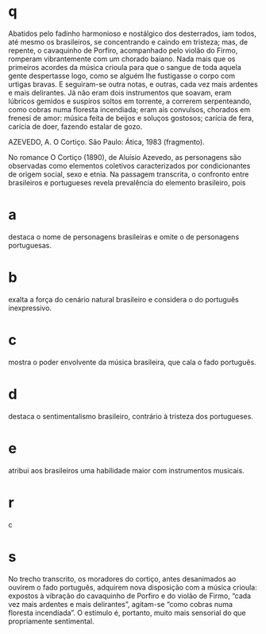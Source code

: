 # q
Abatidos pelo fadinho harmonioso e nostálgico dos desterrados, iam todos, até mesmo os brasileiros, se concentrando e caindo em tristeza; mas, de repente, o cavaquinho de Porfiro, acompanhado pelo violão do Firmo, romperam vibrantemente com um chorado baiano. Nada mais que os primeiros acordes da música crioula para que o sangue de toda aquela gente despertasse logo, como se alguém lhe fustigasse o corpo com urtigas bravas. E seguiram-se outra notas, e outras, cada vez mais ardentes e mais delirantes. Já não eram dois instrumentos que soavam, eram lúbricos gemidos e suspiros soltos em torrente, a correrem serpenteando, como cobras numa floresta incendiada; eram ais convulsos, chorados em frenesi de amor: música feita de beijos e soluços gostosos; carícia de fera, carícia de doer, fazendo estalar de gozo.

AZEVEDO, A. O Cortiço. São Paulo: Ática, 1983 (fragmento).

No romance O Cortiço (1890), de Aluísio Azevedo, as personagens são observadas como elementos coletivos caracterizados por condicionantes de origem social, sexo e etnia. Na passagem transcrita, o confronto entre brasileiros e portugueses revela prevalência do elemento brasileiro, pois

# a
destaca o nome de personagens brasileiras e omite o de personagens portuguesas.

# b
exalta a força do cenário natural brasileiro e considera o do português inexpressivo.

# c
mostra o poder envolvente da música brasileira, que cala o fado português.

# d
destaca o sentimentalismo brasileiro, contrário à tristeza dos portugueses.

# e
atribui aos brasileiros uma habilidade maior com instrumentos musicais.

# r
c

# s
No trecho transcrito, os moradores do cortiço, antes desanimados ao ouvirem o fado português, adquirem nova disposição com a música crioula: expostos à vibração do cavaquinho de Porfiro e do violão de Firmo, “cada vez mais ardentes e mais delirantes”, agitam-se “como cobras numa floresta incendiada”. O estímulo é, portanto, muito mais sensorial do que propriamente sentimental.

